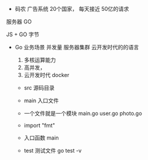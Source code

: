 - 码农
广告系统 20个国家， 每天接近 50亿的请求


服务器
GO 

JS + GO 字节



- Go
  业务场景 
  并发量 服务器集群
  云开发时代的的语言
  1. 多核运算能力
  2. 高并发，
  3. 云开发时代  docker
  

  - src 源码目录
  - main 入口文件
  - 一个文件就是一个模块
    main.go
    user.go
    photo.go

  - import "fmt"
  - 入口函数 
    main
  - test 测试文件
    go test -v  




  